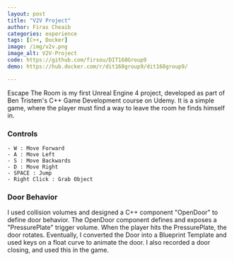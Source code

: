 ```yaml
---
layout: post
title: "V2V Project"
author: Firas Cheaib
categories: experience
tags: [C++, Docker]
image: /img/v2v.png
image_alt: V2V-Project
code: https://github.com/firsou/DIT168Group9
demo: https://hub.docker.com/r/dit168group9/dit168group9/

---
```


Escape The Room is my first Unreal Engine 4 project, developed as part of Ben Tristem's C++ Game Development course on Udemy.
It is a simple game, where the player must find a way to leave the room he finds himself in.

### Controls

	- W : Move Forward
	- A : Move Left
	- S : Move Backwards
	- D : Move Right
	- SPACE : Jump
	- Right Click : Grab Object
	
### Door Behavior

I used collision volumes and designed a C++ component "OpenDoor" to define door behavior.
The OpenDoor component defines and exposes a "PressurePlate" trigger volume. When the player hits the PressurePlate, the
door rotates.
Eventually, I converted the Door into a Blueprint Template and used keys on a float curve to animate the door.
I also recorded a door closing, and used this in the game.

